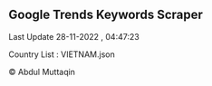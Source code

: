 

## Google Trends Keywords Scraper 
 
Last Update 28-11-2022 , 04:47:23

Country List :
VIETNAM.json



© Abdul Muttaqin 
